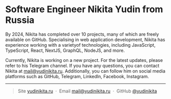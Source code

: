 # Software Engineer Nikita Yudin from Russia

By 2024, Nikita has completed over 10 projects, many of which are freely available on GitHub. Specialising in web application development, Nikita has experience working with a varietyof technologies, including JavaScript, TypeScript, React, NextJS, GraphQL, NodeJS, and more.

Currently, Nikita is working on a new project. For the latest updates, please refer to his Telegram channel. If you have any questions, you can contact Nikita at <mail@yudinikita.ru>. Additionally, you can follow him on social media platforms such as  GitHub, Telegram, LinkedIn, Facebook, Instagram.

---

> Site [yudinikita.ru](https://yudinikita.ru) &nbsp;&middot;&nbsp;
> Email <mail@yudinikita.ru> &nbsp;&middot;&nbsp;
> GitHub [@yudinikita](https://github.com/yudinikita)
